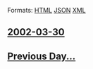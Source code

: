 
Formats: [HTML](2002/03/30/index.html)  [JSON](2002/03/30/index.json)  [XML](2002/03/30/index.xml)  

## [2002-03-30](/news/2002/03/30/index.md)

## [Previous Day...](/news/2002/03/29/index.md)

